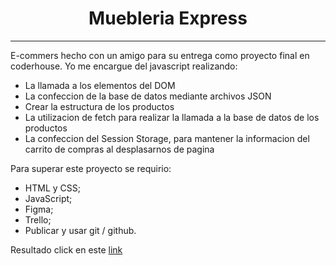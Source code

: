 # 
<h1 align="center">
   Muebleria Express
 </h1> 
<hr> 

   E-commers hecho con un amigo para su entrega como proyecto final en coderhouse.
   Yo me encargue del javascript realizando:
   - La llamada a los elementos del DOM
   - La confeccion de la base de datos mediante archivos JSON
   - Crear la estructura de los productos
   - La utilizacion de fetch para realizar la llamada a la base de datos de los productos
   - La confeccion del Session Storage, para mantener la informacion del carrito de compras al desplasarnos de pagina
   
   Para superar este proyecto se requirio: <br>

- HTML y CSS;
- JavaScript;
- Figma;
- Trello; 
- Publicar y usar git / github. <br> 

Resultado click en este [link](https://starlit-llama-3dd48b.netlify.app/)

